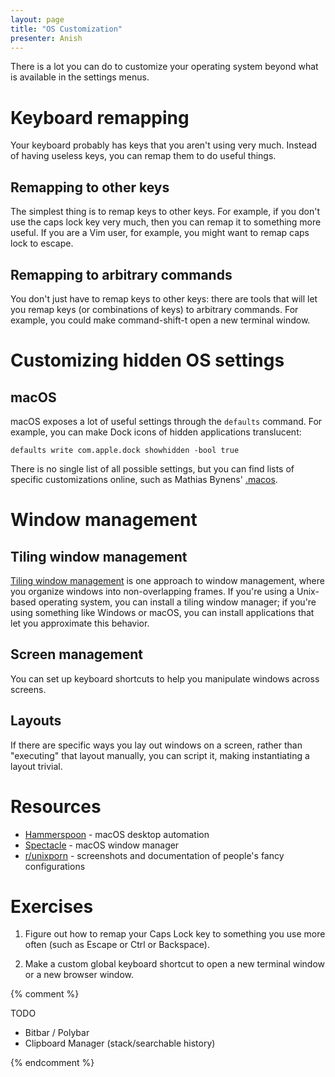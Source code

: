 ```yaml
---
layout: page
title: "OS Customization"
presenter: Anish
---
```


There is a lot you can do to customize your operating system beyond what is
available in the settings menus.

# Keyboard remapping

Your keyboard probably has keys that you aren't using very much. Instead of
having useless keys, you can remap them to do useful things.

## Remapping to other keys

The simplest thing is to remap keys to other keys. For example, if you don't
use the caps lock key very much, then you can remap it to something more
useful. If you are a Vim user, for example, you might want to remap caps lock
to escape.

## Remapping to arbitrary commands

You don't just have to remap keys to other keys: there are tools that will let
you remap keys (or combinations of keys) to arbitrary commands. For example,
you could make command-shift-t open a new terminal window.

# Customizing hidden OS settings

## macOS

macOS exposes a lot of useful settings through the `defaults` command. For
example, you can make Dock icons of hidden applications translucent:

```shell
defaults write com.apple.dock showhidden -bool true
```

There is no single list of all possible settings, but you can find lists of
specific customizations online, such as Mathias Bynens'
[.macos](https://github.com/mathiasbynens/dotfiles/blob/master/.macos).

# Window management

## Tiling window management

[Tiling window management](https://en.wikipedia.org/wiki/Tiling_window_manager)
is one approach to window management, where you organize windows into
non-overlapping frames. If you're using a Unix-based operating system, you can
install a tiling window manager; if you're using something like Windows or
macOS, you can install applications that let you approximate this behavior.

## Screen management

You can set up keyboard shortcuts to help you manipulate windows across
screens.

## Layouts

If there are specific ways you lay out windows on a screen, rather than
"executing" that layout manually, you can script it, making instantiating a
layout trivial.

# Resources

- [Hammerspoon](https://www.hammerspoon.org/) - macOS desktop automation
- [Spectacle](https://www.spectacleapp.com/) - macOS window manager
- [r/unixporn](https://www.reddit.com/r/unixporn/) - screenshots and
documentation of people's fancy configurations

# Exercises

1. Figure out how to remap your Caps Lock key to something you use more often
   (such as Escape or Ctrl or Backspace).

1. Make a custom global keyboard shortcut to open a new terminal window or a
   new browser window.

{% comment %}

TODO

- Bitbar / Polybar
- Clipboard Manager (stack/searchable history)

{% endcomment %}

